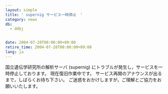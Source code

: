 ```yaml
---
layout: simple
title: ' supernig サービス一時停止　'
category: news
db:
  - ddbj


date: 2004-07-28T00:00:00+09:00
retire_time: 2004-07-28T00:00:00+09:00
lang: ja
---
```


国立遺伝学研究所の解析サーバ (supernig) にトラブルが発生し，サービスを一時停止しております。 現在復旧作業中です。 サービス再開のアナウンスが出るまで，しばらくお待ち下さい。 ご迷惑をおかけしますが，ご理解とご協力をお願いいたします。
